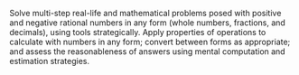 Solve multi-step real-life and mathematical problems posed with positive and negative rational numbers in any form (whole numbers, fractions, and decimals), using tools strategically. Apply properties of operations to calculate with numbers in any form; convert between forms as appropriate; and assess the reasonableness of answers using mental computation and estimation strategies. 

